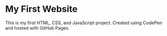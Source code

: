 # My First Website
This is my first HTML, CSS, and JavaScript project. Created using CodePen and hosted with GitHub Pages.
